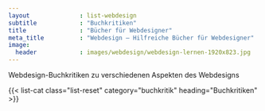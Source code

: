 ```yaml
---
layout              : list-webdesign
subtitle            : "Buchkritiken"
title               : "Bücher für Webdesigner"
meta_title          : "Webdesign – Hilfreiche Bücher für Webdesigner"
image:
  header            : images/webdesign/webdesign-lernen-1920x823.jpg
---
```

Webdesign-Buchkritiken zu verschiedenen Aspekten des Webdesigns
<!--more-->

{{< list-cat class="list-reset" category="buchkritik" heading="Buchkritiken" >}}
